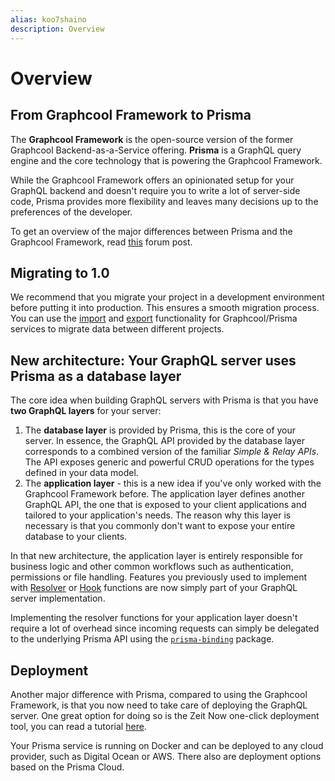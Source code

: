```yaml
---
alias: koo7shaino
description: Overview
---
```


# Overview

## From Graphcool Framework to Prisma

The **Graphcool Framework** is the open-source version of the former Graphcool Backend-as-a-Service offering. **Prisma** is a GraphQL query engine and the core technology that is powering the Graphcool Framework.

While the Graphcool Framework offers an opinionated setup for your GraphQL backend and doesn't require you to write a lot of server-side code, Prisma provides more flexibility and leaves many decisions up to the preferences of the developer.

To get an overview of the major differences between Prisma and the Graphcool Framework, read [this](https://www.graph.cool/forum/t/graphcool-framework-and-prisma/2237) forum post.

## Migrating to 1.0

We recommend that you migrate your project in a development environment before putting it into production. This ensures a smooth migration process. You can use the [import](!alias-ol2eoh8xie) and [export](!alias-pa0aip3loh) functionality for Graphcool/Prisma services to migrate data between different projects.

## New architecture: Your GraphQL server uses Prisma as a database layer

The core idea when building GraphQL servers with Prisma is that you have **two GraphQL layers** for your server:

1. The **database layer** is provided by Prisma, this is the core of your server. In essence, the GraphQL API provided by the database layer corresponds to a combined version of the familiar _Simple & Relay APIs_. The API exposes generic and powerful CRUD operations for the types defined in your data model.
2. The **application layer** - this is a new idea if you've only worked with the Graphcool Framework before. The application layer defines another GraphQL API, the one that is exposed to your client applications and tailored to your application's needs. The reason why this layer is necessary is that you commonly don't want to expose your entire database to your clients.

In that new architecture, the application layer is entirely responsible for business logic and other common workflows such as authentication, permissions or file handling. Features you previously used to implement with [Resolver](https://www.graph.cool/docs/reference/functions/resolvers-su6wu3yoo2) or [Hook](https://www.graph.cool/docs/reference/functions/hooks-pa6guruhaf) functions are now simply part of your GraphQL server implementation.

Implementing the resolver functions for your application layer doesn't require a lot of overhead since incoming requests can simply be delegated to the underlying Prisma API using the [`prisma-binding`](!alias-gai5urai6u) package.

## Deployment

Another major difference with Prisma, compared to using the Graphcool Framework, is that you now need to take care of deploying the GraphQL server. One great option for doing so is the Zeit Now one-click deployment tool, you can read a tutorial [here](!alias-ahs1jahkee).

Your Prisma service is running on Docker and can be deployed to any cloud provider, such as Digital Ocean or AWS. There also are deployment options based on the Prisma Cloud.